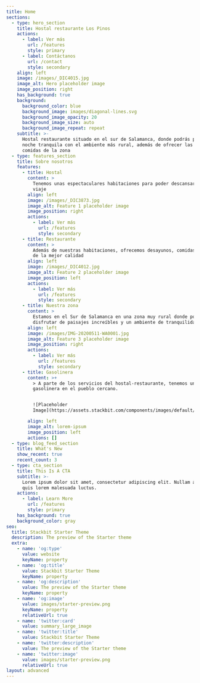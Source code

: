 ```yaml
---
title: Home
sections:
  - type: hero_section
    title: Hostal restaurante Los Pinos
    actions:
      - label: Ver más
        url: /features
        style: primary
      - label: Contáctanos
        url: /contact
        style: secondary
    align: left
    image: /images/_DIC4015.jpg
    image_alt: Hero placeholder image
    image_position: right
    has_background: true
    background:
      background_color: blue
      background_image: images/diagonal-lines.svg
      background_image_opacity: 20
      background_image_size: auto
      background_image_repeat: repeat
    subtitle: >-
      Hostal restaurante situado en el sur de Salamanca, donde podrás pasar una
      noche tranquila con el ambiente más rural, además de ofrecer las mejores
      comidas de la zona
  - type: features_section
    title: Sobre nosotros
    features:
      - title: Hostal
        content: >
          Tenemos unas espectaculares habitaciones para poder descansar de su
          viaje
        align: left
        image: /images/_DIC3873.jpg
        image_alt: Feature 1 placeholder image
        image_position: right
        actions:
          - label: Ver más
            url: /features
            style: secondary
      - title: Restaurante
        content: >
          Además de nuestras habitaciones, ofrecemos desayunos, comidas y cenas
          de la mejor calidad
        align: left
        image: /images/_DIC4012.jpg
        image_alt: Feature 2 placeholder image
        image_position: left
        actions:
          - label: Ver más
            url: /features
            style: secondary
      - title: Nuestra zona
        content: >
          Estamos en el Sur de Salamanca en una zona muy rural donde podrás
          disfrutar de paisajes increíbles y un ambiente de tranquilidad
        align: left
        image: /images/IMG-20200511-WA0001.jpg
        image_alt: Feature 3 placeholder image
        image_position: right
        actions:
          - label: Ver más
            url: /features
            style: secondary
      - title: Gasolinera
        content: >+
          > A parte de los servicios del hostal-restaurante, tenemos una
          gasolinera en el pueblo cercano.


          ![Placeholder
          Image](https://assets.stackbit.com/components/images/default/post-4.jpeg)

        align: left
        image_alt: lorem-ipsum
        image_position: left
        actions: []
  - type: blog_feed_section
    title: What's New
    show_recent: true
    recent_count: 3
  - type: cta_section
    title: This Is A CTA
    subtitle: >-
      Lorem ipsum dolor sit amet, consectetur adipiscing elit. Nullam a metus
      quis lorem malesuada luctus.
    actions:
      - label: Learn More
        url: /features
        style: primary
    has_background: true
    background_color: gray
seo:
  title: Stackbit Starter Theme
  description: The preview of the Starter theme
  extra:
    - name: 'og:type'
      value: website
      keyName: property
    - name: 'og:title'
      value: Stackbit Starter Theme
      keyName: property
    - name: 'og:description'
      value: The preview of the Starter theme
      keyName: property
    - name: 'og:image'
      value: images/starter-preview.png
      keyName: property
      relativeUrl: true
    - name: 'twitter:card'
      value: summary_large_image
    - name: 'twitter:title'
      value: Stackbit Starter Theme
    - name: 'twitter:description'
      value: The preview of the Starter theme
    - name: 'twitter:image'
      value: images/starter-preview.png
      relativeUrl: true
layout: advanced
---
```

